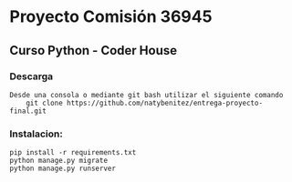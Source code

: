 # Proyecto Comisión 36945
## Curso Python - Coder House

### Descarga
    Desde una consola o mediante git bash utilizar el siguiente comando
        git clone https://github.com/natybenitez/entrega-proyecto-final.git
        
### Instalacion:
    pip install -r requirements.txt
    python manage.py migrate
    python manage.py runserver
